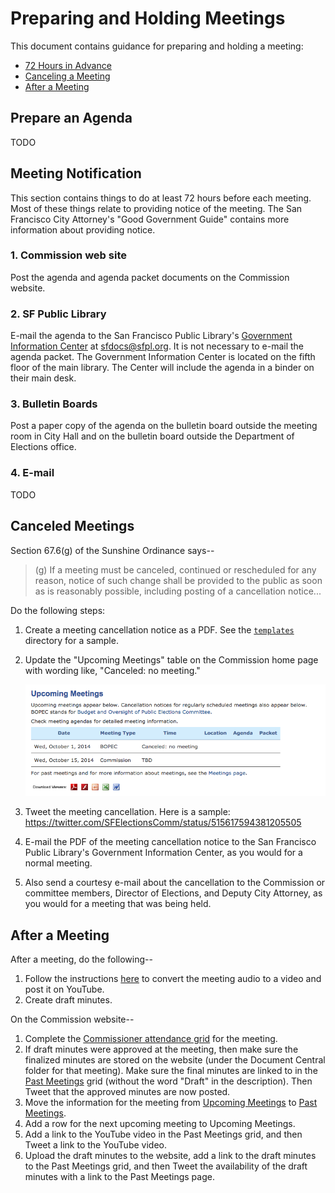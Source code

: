 Preparing and Holding Meetings
==============================

This document contains guidance for preparing and holding a meeting:

* [72 Hours in Advance](#72-hours-in-advance)
* [Canceling a Meeting](#how-to-cancel-a-meeting)
* [After a Meeting](#after-a-meeting)


Prepare an Agenda
-----------------

TODO


Meeting Notification
--------------------

This section contains things to do at least 72 hours before each meeting.
Most of these things relate to providing notice of the meeting.
The San Francisco City Attorney's "Good Government Guide" contains more
information about providing notice.


### 1. Commission web site

Post the agenda and agenda packet documents on the Commission website.


### 2. SF Public Library

E-mail the agenda to the San Francisco Public Library's [Government
Information Center][gov-info-center] at <sfdocs@sfpl.org>.
It is not necessary to e-mail the agenda packet.  The Government
Information Center is located on the fifth floor of the main library.
The Center will include the agenda in a binder on their main desk.


### 3. Bulletin Boards

Post a paper copy of the agenda on the bulletin board outside the
meeting room in City Hall and on the bulletin board outside the
Department of Elections office.


### 4. E-mail

TODO


Canceled Meetings
-----------------

Section 67.6(g) of the Sunshine Ordinance says--

> (g) If a meeting must be canceled, continued or rescheduled for any
reason, notice of such change shall be provided to the public as soon
as is reasonably possible, including posting of a cancellation notice...

Do the following steps:

1. Create a meeting cancellation notice as a PDF.  See the
   [`templates`](templates) directory for a sample.

2. Update the "Upcoming Meetings" table on the Commission home page
   with wording like, "Canceled: no meeting."

   ![](images/cancel_meeting_home_page.png "Meeting Cancellation on home page")

3. Tweet the meeting cancellation.  Here is a sample:
   https://twitter.com/SFElectionsComm/status/515617594381205505

4. E-mail the PDF of the meeting cancellation notice to the San Francisco
   Public Library's Government Information Center, as you would for a
   normal meeting.

5. Also send a courtesy e-mail about the cancellation to the Commission or
   committee members, Director of Elections, and Deputy City Attorney,
   as you would for a meeting that was being held.


After a Meeting
---------------

After a meeting, do the following--

1. Follow the instructions [here][post_audio] to convert the meeting
   audio to a video and post it on YouTube.
2. Create draft minutes.

On the Commission website--

1. Complete the [Commissioner attendance grid][attendance-grid] for the meeting.
2. If draft minutes were approved at the meeting, then make sure the
   finalized minutes are stored on the website (under the Document
   Central folder for that meeting).  Make sure the final minutes
   are linked to in the [Past Meetings][past_meetings] grid (without
   the word "Draft" in the description).  Then Tweet that the
   approved minutes are now posted.
3. Move the information for the meeting from
   [Upcoming Meetings][upcoming_meetings] to [Past Meetings][past_meetings].
4. Add a row for the next upcoming meeting to Upcoming Meetings.
5. Add a link to the YouTube video in the Past Meetings grid, and then
   Tweet a link to the YouTube video.
6. Upload the draft minutes to the website, add a link to the draft minutes
   to the Past Meetings grid, and then Tweet the availability of the
   draft minutes with a link to the Past Meetings page.


[attendance-grid]: http://www.sfgov2.org/index.aspx?page=2918
[gov-info-center]: http://sfpl.org/index.php?pg=0200002601
[home-page]: http://www.sfgov2.org/index.aspx?page=319
[past_meetings]: http://www.sfgov2.org/index.aspx?page=1382
[post_audio]: https://github.com/cjerdonek/sf-elections-commission/blob/master/docs/audio.md
[upcoming_meetings]: http://www.sfgov2.org/index.aspx?page=319

